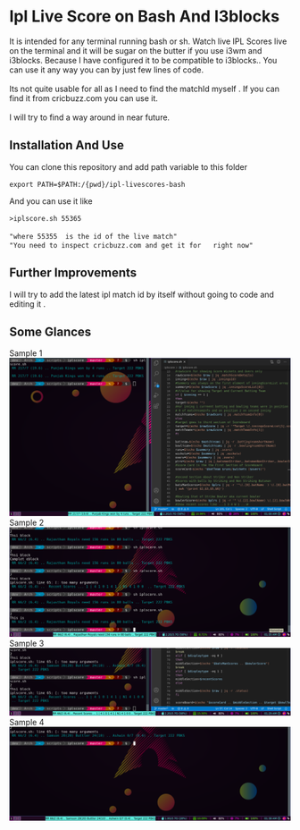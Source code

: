# Ipl Live Score on Bash And I3blocks
It is intended for any terminal running bash or sh. Watch live IPL Scores live on the terminal and it will be sugar on the butter if you use i3wm and i3blocks. Because I have configured it to be compatible to i3blocks.. You can use it any way you can by just few lines of code.
<br><br>
Its not quite usable for all as I need to find the matchId myself . If you can find it from cricbuzz.com you can use it.
<br>
<br>
I will try to find a way around in near future.
## Installation And Use
You can clone this repository and add path variable to this folder
```
export PATH=$PATH:/{pwd}/ipl-livescores-bash
```
And you can use it like
```
>iplscore.sh 55365

"where 55355  is the id of the live match"
"You need to inspect cricbuzz.com and get it for   right now"
```

## Further Improvements
I will try to add the latest ipl match id by itself without going to code and editing it . 
## Some Glances
Sample 1
<img src="./ipl1.png"><br>
Sample 2
<img src="./ipl2.png">
Sample 3
<img src="./ipl3.png">
Sample 4
<img src="./ipl4.png">